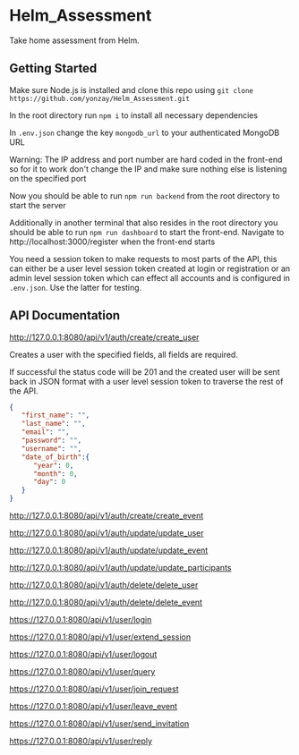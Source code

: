 # Helm_Assessment
 Take home assessment from Helm.

## Getting Started

Make sure Node.js is installed and clone this repo using `git clone https://github.com/yonzay/Helm_Assessment.git`

In the root directory run `npm i` to install all necessary dependencies

In `.env.json` change the key `mongodb_url` to your authenticated MongoDB URL

Warning: The IP address and port number are hard coded in the front-end so for it to work don't change the IP and make sure nothing else is listening on the specified port

Now you should be able to run `npm run backend` from the root directory to start the server

Additionally in another terminal that also resides in the root directory you should be able to run `npm run dashboard` to start the front-end. Navigate to http://localhost:3000/register when the front-end starts

You need a session token to make requests to most parts of the API, this can either be a user level session token created at login or registration or an admin level session token which can effect all accounts and is configured in `.env.json`. Use the latter for testing.

## API Documentation

http://127.0.0.1:8080/api/v1/auth/create/create_user

Creates a user with the specified fields, all fields are required.

If successful the status code will be 201 and the created user will be sent back in JSON format with a user level session token to traverse the rest of the API.

```json
{
   "first_name": "",
   "last_name": "",
   "email": "",
   "password": "",
   "username": "",
   "date_of_birth":{
      "year": 0,
      "month": 0,
      "day": 0
   }
}
```

http://127.0.0.1:8080/api/v1/auth/create/create_event

http://127.0.0.1:8080/api/v1/auth/update/update_user

http://127.0.0.1:8080/api/v1/auth/update/update_event

http://127.0.0.1:8080/api/v1/auth/update/update_participants

http://127.0.0.1:8080/api/v1/auth/delete/delete_user

http://127.0.0.1:8080/api/v1/auth/delete/delete_event

https://127.0.0.1:8080/api/v1/user/login

https://127.0.0.1:8080/api/v1/user/extend_session

https://127.0.0.1:8080/api/v1/user/logout

https://127.0.0.1:8080/api/v1/user/query

https://127.0.0.1:8080/api/v1/user/join_request

https://127.0.0.1:8080/api/v1/user/leave_event

https://127.0.0.1:8080/api/v1/user/send_invitation

https://127.0.0.1:8080/api/v1/user/reply